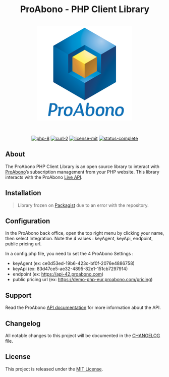 <h1 align="center">ProAbono - PHP Client Library</h1>

<p align="center">
    <br>
    <img src="assets/proabono-logo.png" alt="proabono-logo" width="300" height="300"/>
    <br>
</p>

<br>

<p align="center">
    <a href="https://www.php.net/">
        <img src="https://img.shields.io/badge/php-8-777BB4?style=flat&logo=php"
        alt="php-8" /></a>
    <a href="https://www.php.net/manual/en/book.curl.php">
        <img src="https://img.shields.io/badge/curl-2-777BB4?style=flat&logo=php"
        alt="curl-2" /></a>
    <a href="./LICENSE.md">
        <img src="https://img.shields.io/badge/license-mit-lightblue?style=flat&logo=github"
        alt="license-mit" /></a>
    <a href="https://github.com/kserbouty/proabono-php">
        <img src="https://img.shields.io/badge/status-complete-lightblue?style=flat&logo=github"
        alt="status-complete" /></a>
</p>

## About

The ProAbono PHP Client Library is an open source library to interact with [ProAbono](https://www.proabono.com/en/)’s subscription management from your PHP website. This library interacts with the ProAbono [Live API](https://docs.proabono.com/api/#introduction).

## Installation

> Library frozen on [Packagist](https://packagist.org/packages/proabono/proabono-php) due to an error with the repository.

## Configuration

In the ProAbono back office, open the top right menu by clicking your name, then select Integration. Note the 4 values : keyAgent, keyApi, endpoint, public pricing url.

In a config.php file, you need to set the 4 ProAbono Settings :

- keyAgent (ex: ce0d53ed-19b6-423c-bf0f-2076e4886758)
- keyApi (ex: 83d47ce5-ae32-4895-82e1-151cb7297914)
- endpoint (ex: https://api-42.proabono.com)
- public pricing url (ex: https://demo-php-eur.proabono.com/pricing)

## Support

Read the ProAbono [API documentation](https://docs.proabono.com/api/#getting-started) for more information about the API.

## Changelog

All notable changes to this project will be documented in the [CHANGELOG](./CHANGELOG.md) file.

## License

This project is released under the [MIT License](./LICENSE.md).
